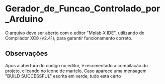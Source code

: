 # Gerador_de_Funcao_Controlado_por_Arduino
O arquivo deve ser aberto com o editor "Mplab X IDE", utilizando do Compilador XC8 (v2.41), para garantir funcionamento correto.

## Observações
  Apos a abertura do codigo no editor, é recomentado a compilação do projeto, clicando no icone de martelo, Caso aparece uma mensagem "BUILD SUCCESSFUL" escrita em verde, tudo esta certo  
